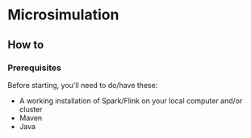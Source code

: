 # Microsimulation

## How to

### Prerequisites

Before starting, you'll need to do/have these:
- A working installation of Spark/Flink on your local computer and/or cluster
- Maven
- Java
